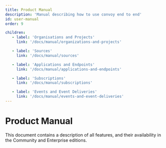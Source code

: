 ```yaml
---
title: Product Manual
description: 'Manual describing how to use convoy end to end'
id: user-manual
order: 9

children:
   - label: 'Organisations and Projects'
     link: '/docs/manual/organizations-and-projects'

   - label: 'Sources'
     link: '/docs/manual/sources'

   - label: 'Applications and Endpoints'
     link: '/docs/manual/applications-and-endpoints'

   - label: 'Subscriptions'
     link: '/docs/manual/subscriptions'

   - label: 'Events and Event Deliveries'
     link: '/docs/manual/events-and-event-deliveries'
---
```


# Product Manual

This document contains a description of all features, and their availability in the Community and Enterprise editions.


